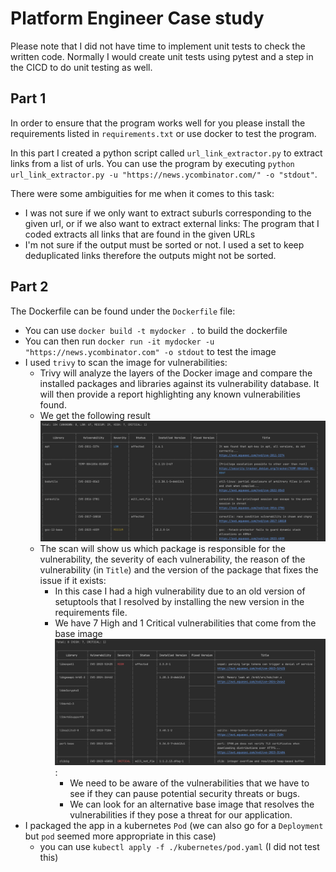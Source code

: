 # Platform Engineer Case study

Please note that I did not have time to implement unit tests to check the written code. Normally I would create unit tests using pytest and a step in the CICD to do unit testing as well.

## Part 1
In order to ensure that the program works well for you please install the requirements listed in `requirements.txt` or use docker to test the program.

In this part I created a python script called `url_link_extractor.py` to extract links from a list of urls. 
You can use the program by executing `python url_link_extractor.py -u "https://news.ycombinator.com/" -o "stdout"`.

There were some ambiguities for me when it comes to this task:
* I was not sure if we only want to extract suburls corresponding to the given url, or if we also want to extract external links: The program that I coded extracts all links that are found in the given URLs
* I'm not sure if the output must be sorted or not. I used a set to keep deduplicated links therefore the outputs might not be sorted.

## Part 2

The Dockerfile can be found under the `Dockerfile` file:
* You can use `docker build -t mydocker .` to build the dockerfile
* You can then run `docker run -it mydocker -u "https://news.ycombinator.com" -o stdout` to test the image
* I used `trivy` to scan the image for vulnerabilities:
  * Trivy will analyze the layers of the Docker image and compare the installed packages and libraries against its vulnerability database. It will then provide a report highlighting any known vulnerabilities found.
  * We get the following result ![all vulnerabilities](./resources/full_scan.png)
  * The scan will show us which package is responsible for the vulnerability, the severity of each vulnerability, the reason of the vulnerability (in `Title`) and the version of the package that fixes the issue if it exists:
    * In this case I had a high vulnerability due to an old version of setuptools that I resolved by installing the new version in the requirements file.
    * We have 7 High and 1 Critical vulnerabilities that come from the base image ![High vulnerabilities](./resources/critical_high_scan.png):
      * We need to be aware of the vulnerabilities that we have to see if they can pause potential security threats or bugs.
      * We can look for an alternative base image that resolves the vulnerabilities if they pose a threat for our application.
* I packaged the app in a kubernetes `Pod` (we can also go for a `Deployment` but `pod` seemed more appropriate in this case)
  * you can use `kubectl apply -f ./kubernetes/pod.yaml` (I did not test this)
